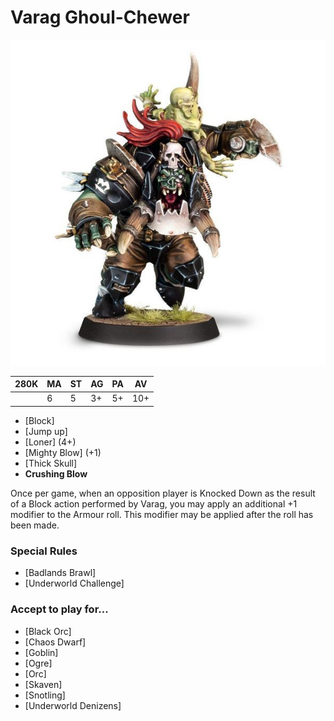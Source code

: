 # Varag Ghoul-Chewer

![](../media/starplayers/VaragGhoulchewerUpdateLead.jpg)

| 280K  | MA | ST | AG | PA | AV |
| --- | --- | --- | --- | --- | --- |
| | 6 | 5 | 3+ | 5+ | 10+ |

* [Block]
* [Jump up]
* [Loner] (4+)
* [Mighty Blow] (+1)
* [Thick Skull]
* **Crushing Blow**

Once per game, when an opposition player is Knocked Down as the result of a Block action performed by Varag, you may apply an additional +1 modifier to the Armour roll. This modifier may be applied after the roll has been made.

### Special Rules
* [Badlands Brawl]
* [Underworld Challenge]

### Accept to play for...
* [Black Orc]
* [Chaos Dwarf]
* [Goblin]
* [Ogre]
* [Orc]
* [Skaven]
* [Snotling]
* [Underworld Denizens]
